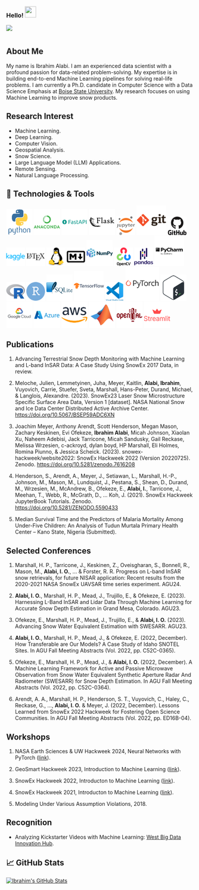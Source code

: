 
### Hello! <img src="https://raw.githubusercontent.com/MartinHeinz/MartinHeinz/master/wave.gif" width="30px" height="30px" />

[<img src="https://img.shields.io/twitter/url?label=Follow%20me&url=https%3A%2F%2Ftwitter.com%2FAnalystIbrahim" />](https://twitter.com/AnalystIbrahim)
<!--
[<img src="https://img.shields.io/badge/LinkedIn-0077B5?style=for-the-badge&logo=linkedin&logoColor=white" />](https://www.linkedin.com/in/ibrahim-alabi-394a17175/)
-->

#

## About Me

My name is Ibrahim Alabi. I am an experienced data scientist with a profound passion for data-related problem-solving. My expertise is in building end-to-end Machine Learning pipelines for solving real-life problems. I am currently a Ph.D. candidate in Computer Science with a Data Science Emphasis at [Boise State University](https://www.boisestate.edu/computing/directory/student-directory/ibrahim-olalekan-alabi/). My research focuses on using Machine Learning to improve snow products. 


## Research Interest

* Machine Learning.
* Deep Learning.
* Computer Vision.
* Geospatial Analysis.
* Snow Science.
* Large Language Model (LLM) Applications.
* Remote Sensing.
* Natural Language Processing.


## 🔧 Technologies & Tools

<img src="https://github.com/devicons/devicon/blob/master/icons/python/python-original-wordmark.svg"  alt="Python Logo" width="70px" height="70px" /> <img src="https://github.com/devicons/devicon/blob/master/icons/anaconda/anaconda-original-wordmark.svg" alt="Anaconda Logo" width="70px" height="70px" /> 
<img src="https://github.com/devicons/devicon/blob/master/icons/fastapi/fastapi-original-wordmark.svg" alt="FastAPI Logo" width="70px" height="70px" /> 
<img src="https://github.com/devicons/devicon/blob/master/icons/flask/flask-original-wordmark.svg" alt="Flask Logo" width="70px" height="70px" /> 
<img src="https://github.com/devicons/devicon/blob/master/icons/jupyter/jupyter-original-wordmark.svg" alt="Jupyter Logo" width="50px" height="50px" /> 
<img src="https://github.com/devicons/devicon/blob/master/icons/git/git-original-wordmark.svg"  alt="Git Logo" width="80px" height="80px" /> 
<img src="https://github.com/devicons/devicon/blob/master/icons/github/github-original-wordmark.svg"  alt="GitHub Logo" width="50px" height="50px" /> 
<img src="https://github.com/devicons/devicon/blob/master/icons/kaggle/kaggle-original-wordmark.svg"  alt="Kaggle Logo" width="50px" height="50px" /> 
<img src="https://github.com/devicons/devicon/blob/master/icons/latex/latex-original.svg"  alt="Latex Logo" width="50px" height="50px" /> 
<img src="https://github.com/devicons/devicon/blob/master/icons/linux/linux-original.svg"  alt="Linux Logo" width="50px" height="50px" /> 
<img src="https://github.com/devicons/devicon/blob/master/icons/markdown/markdown-original.svg"  alt="Markdown Logo" width="50px" height="50px" /> 
<img src="https://github.com/devicons/devicon/blob/master/icons/numpy/numpy-original-wordmark.svg"  alt="Numpy Logo" width="70px" height="70px" /> 
<img src="https://github.com/devicons/devicon/blob/master/icons/opencv/opencv-original-wordmark.svg"  alt="Opencv Logo" width="50px" height="50px" /> 
<img src="https://github.com/devicons/devicon/blob/master/icons/pandas/pandas-original-wordmark.svg"  alt="Pandas Logo" width="50px" height="50px" /> 
<img src="https://github.com/devicons/devicon/blob/master/icons/pycharm/pycharm-original-wordmark.svg"  alt="Pycharm Logo" width="80px" height="80px" /> 
<img src="https://github.com/devicons/devicon/blob/master/icons/r/r-original.svg"  alt="R Logo" width="50px" height="50px" /> 
<img src="https://github.com/devicons/devicon/blob/master/icons/rstudio/rstudio-original.svg"  alt="RStudio Logo" width="50px" height="50px" /> 
<img src="https://github.com/devicons/devicon/blob/master/icons/sqlite/sqlite-original-wordmark.svg"  alt="Sqlite Logo" width="70px" height="70px" /> 
<img src="https://github.com/devicons/devicon/blob/master/icons/tensorflow/tensorflow-original-wordmark.svg"  alt="TensorFlow Logo" width="80px" height="80px" /> 
<img src="https://github.com/devicons/devicon/blob/master/icons/vscode/vscode-original-wordmark.svg"  alt="VScode Logo" width="50px" height="50px" /> 
<img src="https://github.com/devicons/devicon/blob/master/icons/pytorch/pytorch-original-wordmark.svg"  alt="PyTorch Logo" width="90px" height="90px" /> 
<img src="https://github.com/devicons/devicon/blob/master/icons/bash/bash-original.svg"  alt="Bash Logo" width="70px" height="70px" /> 
<img src="https://github.com/devicons/devicon/blob/master/icons/googlecloud/googlecloud-original-wordmark.svg"  alt="GCP Logo" width="70px" height="70px" />
<img src="https://github.com/devicons/devicon/blob/master/icons/azure/azure-original-wordmark.svg"  alt="Azure Logo" width="70px" height="70px" />
<img src="https://github.com/devicons/devicon/blob/master/icons/amazonwebservices/amazonwebservices-original-wordmark.svg"  alt="AWS Logo" width="70px" height="70px" />
<img src="https://github.com/devicons/devicon/blob/master/icons/matlab/matlab-original.svg"  alt="Matlab Logo" width="70px" height="70px" />
<img src="https://github.com/devicons/devicon/blob/master/icons/openal/openal-plain.svg"  alt="OpenAI Logo" width="70px" height="70px" />
<img src="https://github.com/devicons/devicon/blob/master/icons/streamlit/streamlit-plain-wordmark.svg"  alt="OpenAI Logo" width="70px" height="70px" />


## Publications

1. Advancing Terrestrial Snow Depth Monitoring with Machine Learning and L-band InSAR Data: A Case Study Using SnowEx 2017 Data, in review.

2. Meloche, Julien, Lemmetyinen, Juha, Meyer, Kaitlin, **Alabi, Ibrahim**, Vuyovich, Carrie, Stuefer, Sveta, Marshall, Hans-Peter, Durand, Michael, & Langlois, Alexandre. (2023). SnowEx23 Laser Snow Microstructure Specific Surface Area Data, Version 1 [dataset]. NASA National Snow and Ice Data Center Distributed Active Archive Center. https://doi.org/10.5067/BSEP59ADC6XN

3. Joachim Meyer, Anthony Arendt, Scott Henderson, Megan Mason, Zachary Keskinen, Evi Ofekeze, **Ibrahim Alabi**, Micah Johnson, Xiaolan Xu, Naheem Adebisi, Jack Tarricone, Micah Sandusky, Gail Reckase, Melissa Wrzesien, c-ackroyd, dylan boyd, HP Marshall, Eli Holmes, Romina Piunno, & Jessica Scheick. (2023). snowex-hackweek/website2022: SnowEx Hackweek 2022 (Version 20220725). Zenodo. https://doi.org/10.5281/zenodo.7616208

4. Henderson, S., Arendt, A., Meyer, J., Setiawan, L., Marshall, H.-P., Johnson, M., Mason, M., Lundquist, J., Pestana, S., Shean, D., Durand, M., Wrzesien, M., McAndrew, B., Ofekeze, E., **Alabi, I.**, Tarricone, J., Meehan, T., Webb, R., McGrath, D., … Koh, J. (2021). SnowEx Hackweek JupyterBook Tutorials. Zenodo. https://doi.org/10.5281/ZENODO.5590433

5. Median Survival Time and the Predictors of Malaria Mortality Among Under-Five Children: An Analysis of Tudun Murtala Primary Health Center – Kano State, Nigeria (Submitted).

## Selected Conferences

1. Marshall, H. P., Tarricone, J., Keskinen, Z., Oveisgharan, S., Bonnell, R., Mason, M., **Alabi, I. O.**, ... & Forster, R. R. Progress on L-band InSAR snow retrievals, for future NISAR application: Recent results from the 2020-2021 NASA SnowEx UAVSAR time series experiment. AGU24.
  
2. **Alabi, I. O.**, Marshall, H. P., Mead, J., Trujillo, E., & Ofekeze, E. (2023). Harnessing L-Band InSAR and Lidar Data Through Machine Learning for Accurate Snow Depth Estimation in Grand Mesa, Colorado. AGU23.

3. Ofekeze, E., Marshall, H. P., Mead, J., Trujillo, E., & **Alabi, I. O.** (2023). Advancing Snow Water Equivalent Estimation with SWESARR. AGU23.

4. **Alabi, I. O.**, Marshall, H. P., Mead, J., & Ofekeze, E. (2022, December). How Transferable are Our Models? A Case Study of Idaho SNOTEL Sites. In AGU Fall Meeting Abstracts (Vol. 2022, pp. C52C-0365).

5. Ofekeze, E., Marshall, H. P., Mead, J., & **Alabi, I. O.** (2022, December). A Machine Learning Framework for Active and Passive Microwave Observation from Snow Water Equivalent Synthetic Aperture Radar And Radiometer (SWESARR) for Snow Depth Estimation. In AGU Fall Meeting Abstracts (Vol. 2022, pp. C52C-0364).

6. Arendt, A. A., Marshall, H. P., Henderson, S. T., Vuyovich, C., Haley, C., Reckase, G., ..., **Alabi, I. O.** & Meyer, J. (2022, December). Lessons Learned from SnowEx 2022 Hackweek for Fostering Open Science Communities. In AGU Fall Meeting Abstracts (Vol. 2022, pp. ED16B-04).

## Workshops 

1. NASA Earth Sciences & UW Hackweek 2024, Neural Networks with PyTorch ([link](https://snowex-2024.hackweek.io/tutorials/NN_with_Pytorch/intro.html)).

2. GeoSmart Hackweek 2023, Introduction to Machine Learning ([link](https://geosmart-2023.hackweek.io/tutorials/tree_models/Tree_Models_in_ML.html)).

3. SnowEx Hackweek 2022, Introducton to Machine Learning ([link](https://snowex-2022.hackweek.io/tutorials/machine_learning/Machine_Learning_Tutorial.html)).

4. SnowEx Hackweek 2021, Introducton to Machine Learning ([link](https://snowex-2021.hackweek.io/tutorials/machine-learning/Machine_Learning_Tutorial.html)).

5. Modeling Under Various Assumption Violations, 2018.

## Recognition

* Analyzing Kickstarter Videos with Machine Learning: [West Big Data Innovation Hub](https://www.westbigdatahub.org/post/boise-state-university-graduate-students-use-big-data-to-analyze-kickstarter-videos).

## &#x1f4c8; GitHub Stats

<a href="https://github.com/Ibrahim-Ola/Ibrahim-Ola">
  <img align="center" src="https://github-readme-stats.vercel.app/api?username=Ibrahim-Ola&show_icons=true&line_height=27&count_private=true&title_color=ffffff&text_color=c9cacc&icon_color=2bbc8a&bg_color=1d1f21" alt="Ibrahim's GitHub Stats" />
</a>



<!--
**Ibrahim-Ola/Ibrahim-Ola** is a ✨ _special_ ✨ repository because its `README.md` (this file) appears on your GitHub profile.

Here are some ideas to get you started:

- 🔭 I’m currently working on ...
- 🌱 I’m currently learning ...
- 👯 I’m looking to collaborate on ...
- 🤔 I’m looking for help with ...
- 💬 Ask me about ...
- 📫 How to reach me: ...
- 😄 Pronouns: ...
- ⚡ Fun fact: ...

## &#x1f4c8; GitHub Stats

<a href="https://github.com/Ibrahim-Ola/Ibrahim-Ola">
  <img align="center" src="https://github-readme-stats.vercel.app/api?username=Ibrahim-Ola&show_icons=true&line_height=27&count_private=true&title_color=ffffff&text_color=c9cacc&icon_color=2bbc8a&bg_color=1d1f21" alt="Ibrahim's GitHub Stats" />
</a>
-->
